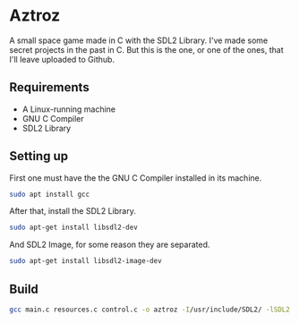 # Aztroz
A small space game made in C with the SDL2 Library.
I've made some secret projects in the past in C. But this
is the one, or one of the ones, that I'll leave uploaded to Github.

## Requirements
- A Linux-running machine
- GNU C Compiler
- SDL2 Library

## Setting up
First one must have the the GNU C Compiler installed in its machine.
```bash
sudo apt install gcc
```

After that, install the SDL2 Library.
```bash
sudo apt-get install libsdl2-dev
```

And SDL2 Image, for some reason they are separated.
```bash
sudo apt-get install libsdl2-image-dev
```

## Build
```bash
gcc main.c resources.c control.c -o aztroz -I/usr/include/SDL2/ -lSDL2 -lSDL2_image -lm
```
